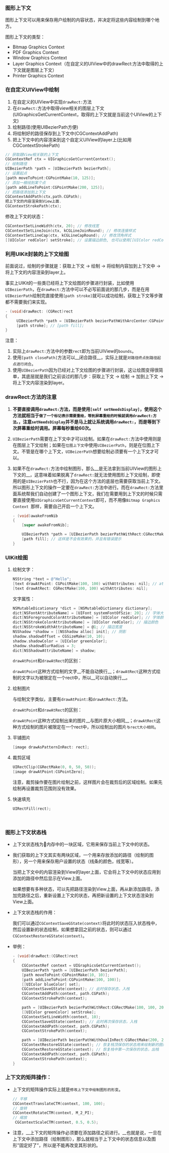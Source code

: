### 图形上下文

图形上下文可以用来保存用户绘制的内容状态，并决定将这些内容绘制到哪个地方。

图形上下文的类型：

- Bitmap Graphics Context 
- PDF Graphics Context
- Window Graphics Context
- Layer Graphics Context（在自定义的UIView中的drawRect:方法中取得的上下文就是图层上下文）
- Printer Graphics Context

### 在自定义UIView中绘制

1. 在自定义的UIView中实现`drawRect:`方法
2. 在`drawRect:`方法中取得view相关的图层上下文(UIGraphicsGetCurrentContext，取得的上下文就是当前这个UIView的上下文)
3. 绘制路径(使用UIBezierPath方便)
4. 将绘制好的路径保存到上下文中(CGContextAddPath)
5. 把上下文中的内容渲染到这个自定义UIView的layer上(比如用CGContextStrokePath)

``` objective-c
// 获取跟View相关联的上下文
CGContextRef ctx = UIGraphicsGetCurrentContext();		 
// 绘制路径
UIBezierPath *path = [UIBezierPath bezierPath];
// 设置起点
[path moveToPoint:CGPointMake(10, 125)];
// 添加一根线到某个点
[path addLineToPoint:CGPointMake(200, 125)];
// 把路径添加到上下文
CGContextAddPath(ctx,path.CGPath);
把上下文的内容渲染到View上面.	
CGContextStrokePath(ctx);
```

修改上下文的状态：

``` objective-c
CGContextSetLineWidth(ctx, 20); // 修改线宽
CGContextSetLineJoin(ctx, kCGLineJoinRound); // 修改连接样式
CGContextSetLineCap(ctx, kCGLineCapRound); // 修改顶角样式
[[UIColor redColor] setStroke]; // 设置描边颜色, 也可以使用[[UIColor redColor] set];这种方式，后者会自动根据当前绘图来设置，比如如果只是一条线，那么就会将stroke的方式设置为红色；如果类似三角形的两边或者是闭合图形，那么就会将fill的方式设置为红色
```



### 利用UIKit封装的上下文绘图

前面说过，绘制的步骤就是：获取上下文 -> 绘制 -> 将绘制内容加到上下文中 -> 将上下文的内容渲染到layer上。

事实上UIKit的一些类已经将上下文绘图的步骤进行封装，比如使用`UIBezierPath`，在`drawRect:`方法中可以不必写前面说的那几步，而是在用`UIBezierPath`绘制完直接使用`[path stroke]`就可以成功绘制，获取上下文等步骤都不需要我们来实现。

``` objective-c
- (void)drawRect: (CGRect)rect
{
	 UIBezierPath *path = [UIBezierPath bezierPathWithArcCenter:CGPointMake(125, 125) radius:100 startAngle:0  endAngle:M_PI * 2 clockwise:YES];
     [path stroke]; // [path fill];
}
```

注意：

1. 实际上`drawRect:`方法中的参数`rect`即为当前UIView的`bounds`。
2. 使用`[path closePath]`方法可以__闭合路径__，实际上就是`对路径终点到路径起点进行闭合`。
3. 使用`UIBezierPath`因为已经对上下文绘图的步骤进行封装，这让绘图变得很简单，其底层就是我们之前谈过的那几步：获取上下文 -> 绘制 -> 加到上下文 -> 将上下文内容渲染到layer。

### drawRect:方法的注意

1. __不要直接调用`drawRect:`方法，而是使用`[self setNeedsDisplay]`，使用这个方法就相当于`做了一个标记表示需要重绘，等到屏幕重绘的时候就调用drawRect:方法。`，注意`setNeedsDisplay`并不是马上就让系统调用`drawRect:`，而是等到下次屏幕重绘时调用。屏幕每秒重绘60次。__
   
2. `UIBezierPath`需要在上下文中才可以绘制。如果在`drawRect:`方法中使用则是在图层上下文绘制；如果在`位图上下文`中使用`UIBezierPath`，则是在位图上下文。不管是在哪个上下文，`UIBeizerPath`想要绘制必须要有一个上下文才可以。
   
3. 如果不在`drawRect:`方法中绘制图形，那么__是无法拿到当前UIView的图形上下文的__，这意味着如果脱离了`drawRect:`就无法使用图形上下文绘制，即使用的是`UIBezierPath`也不行，因为在这个方法的底层也需要获取当前上下文。所以图形上下文的操作一定要在`drawRect:`方法中进行。而在`drawRect:`方法里面系统帮我们自动创建了一个图形上下文，我们在需要用到上下文的时候只需要直接使用`UIGraphicsGetCurrentContext`即可，而不用像`Bitmap Graphics Context `那样，需要自己开启一个上下文。
   
   ``` objective-c
   - (void)awakeFromNib
   {
       [super awakeFromNib];
   
       UIBezierPath *path = [UIBezierPath bezierPathWithRect:CGRectMake(10, 10, 100, 100)];
       [path fill]; // 这样是不会有效果的，并且有错误提示
   }
   ```

### UIKit绘图

1. 绘制文字：
   
   ``` objective-c
   NSString *text = @"Hello";
   [text drawAtPoint: CGPoitMake(100, 100) withAttributes: nil]; // attributes为文本的样式，具体的值可以在NSAttributedString类中找
   [text drawAtRect: CGRectMake(100, 100) withAttributes: nil];
   ```
   
   文字属性：
   
   ``` objective-c
   NSMutableDicationary *dict = [NSMutableDictionary dictionary];
   dict[NSFontAttributeName] = [UIFont systemFontOfSzie: 20]; // 字体大小
   dict[NSForegroundColorAttributeName] = [UIColor redColor]; // 字体颜色
   dict[NSStrokeColorAttributeName] = [UIColor redColor]; // 描边颜色
   dict[NSStrokeWidthAttributeName] = @1; // 描边宽度
   NSShadow *shadow = [[NSShadow alloc] init]; // 阴影
   shadow.shadowOffset = CGSizeMake(10, 10);
   shadow.shadowColor = [UIColor greenColor];
   shadow.shadowBlurRadius = 3;
   dict[NSShadowAttributeName] = shadow;
   ```
   
   `drawAtPoint`和`drawAtRect`的区别：
   
   `drawAtPoint`这种方式绘制的文字__不能自动换行__；`drawAtRect`这种方式绘制的文字以为被限定在一个rect中，所以__可以自动换行__。
   
2. 绘制图片
   
   与绘制文字类似，主要有`drawAtPoint:`和`drawAtRect:`方法。
   
   `drawAtPoint`和`drawAtRect`的区别：
   
   `drawAtPoint`这种方式绘制出来的图片__与图片原大小相同__；`drawAtRect`这种方式绘制的图片被限定在一个rect中，所以绘制出的图片`与rect大小相同`。
   
3. 平铺图片
   
   ``` objective-c
   [image drawAsPatternInRect: rect];
   ```
   
4. 裁剪区域
   
   ``` objective-c
   UIRectClip(CGRectMake(0, 0, 50, 50));
   [image drawAtPoint:CGPointZero];
   ```
   
   注意，裁剪操作要在图片绘制之前，这样图片会在裁剪后的区域绘制。如果先绘制再设置裁剪范围则没有效果。
   
5. 快速填充
   
   ``` objective-c
   UIRectFill(rect);
   ```
   
   ​

### 图形上下文状态栈

- 上下文状态栈为内存中的一块区域，它用来保存当前上下文中的状态。


- 我们获取的上下文其实有两块区域，一个用来存放添加的路径（绘制的图形），另一个用来保存用户设置的状态（线条的颜色，线宽等）。
  
  当把上下文中的内容渲染到View的layer上面，它会将上下文中的状态应用到添加的路径中然后显示在View上面。
  
  如果想要有多种状态，可以先把路径渲染到View上面，再从新添加路径，添加完路径之后，重新设置上下文的状态，再把新设置的上下文状态渲染到View上面。
  
- 上下文状态栈的作用：
  
  我们可以通过`CGContextSaveGState(context)`将此时的状态压入状态栈中，然后设置新的状态绘制，如果想拿回之前的状态，则可以通过`CGContextRestoreGState(context)`。
  
- 举例：
  
  ``` objective-c
  - (void)drawRect:(CGRect)rect
  {
      CGContextRef context = UIGraphicsGetCurrentContext();
      UIBezierPath *path = [UIBezierPath bezierPath];
      [path moveToPoint:CGPointMake(10, 10)];
      [path addLineToPoint:CGPointMake(100, 100)];
      [[UIColor blueColor] set];
      CGContextSaveGState(context); // 此时保存状态，入栈
      CGContextAddPath(context, path.CGPath);
      CGContextStrokePath(context);
  
      path = [UIBezierPath bezierPathWithRect:CGRectMake(100, 100, 200, 200)];
      [[UIColor greenColor] setStroke];
      CGContextSetLineWidth(context, 10);
      CGContextSaveGState(context); // 此时再次保存状态，入栈
      CGContextAddPath(context, path.CGPath);
      CGContextStrokePath(context);
  
      path = [UIBezierPath bezierPathWithOvalInRect:CGRectMake(200, 200, 100, 100)];
      CGContextRestoreGState(context); // 恢复栈顶保存的状态用来绘制新的图形, 此时栈中还剩第一次保存的状态，出栈
      CGContextRestoreGState(context); // 恢复栈中第一次保存的状态，出栈
      CGContextAddPath(context, path.CGPath);
      CGContextStrokePath(context);
  }
  ```

### 上下文的矩阵操作：

- 上下文的矩阵操作实际上就是`修改上下文中绘制图形的形变`。
  
  ``` objective-c
  // 平移
  CGContextTranslateCTM(context, 100, 100);
  // 旋转
  CGContextRotateCTM(context, M_2_PI);
  // 缩放
   CGContextScaleCTM(context, 0.5, 0.5);
  ```
  
- 注意，__上下文的矩阵操作必须要在添加路径之前进行。__也就是说，一旦在上下文中添加路径（绘制图形），那么就相当于上下文中的状态信息以及图形"固定好了”，所以是不能再改变其形状的。